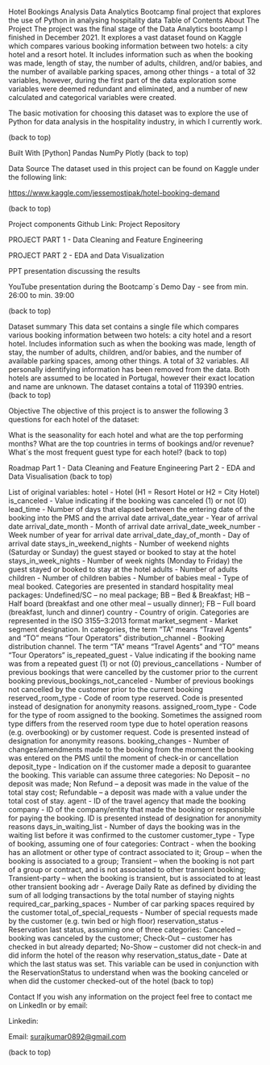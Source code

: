 Hotel Bookings Analysis
Data Analytics Bootcamp final project that explores the use of Python in analysing hospitality data
Table of Contents
About The Project
The project was the final stage of the Data Analytics bootcamp I finished in December 2021. It explores a vast dataset found on Kaggle which compares various booking information between two hotels: a city hotel and a resort hotel. It includes information such as when the booking was made, length of stay, the number of adults, children, and/or babies, and the number of available parking spaces, among other things - a total of 32 variables, however, during the first part of the data exploration some variables were deemed redundant and eliminated, and a number of new calculated and categorical variables were created.

The basic motivation for choosing this dataset was to explore the use of Python for data analysis in the hospitality industry, in which I currently work.

(back to top)

Built With
[Python]
Pandas
NumPy
Plotly
(back to top)

Data Source
The dataset used in this project can be found on Kaggle under the following link:

https://www.kaggle.com/jessemostipak/hotel-booking-demand

(back to top)

Project components
Github Link: Project Repository

PROJECT PART 1 - Data Cleaning and Feature Engineering

PROJECT PART 2 - EDA and Data Visualization

PPT presentation discussing the results

YouTube presentation during the Bootcamp´s Demo Day - see from min. 26:00 to min. 39:00

(back to top)

Dataset summary
This data set contains a single file which compares various booking information between two hotels: a city hotel and a resort hotel.
Includes information such as when the booking was made, length of stay, the number of adults, children, and/or babies, and the number of available parking spaces, among other things. A total of 32 variables.
All personally identifying information has been removed from the data.
Both hotels are assumed to be located in Portugal, however their exact location and name are unknown.
The dataset contains a total of 119390 entries.
(back to top)

Objective
The objective of this project is to answer the following 3 questions for each hotel of the dataset:

What is the seasonality for each hotel and what are the top performing months?
What are the top countries in terms of bookings and/or revenue?
What´s the most frequent guest type for each hotel?
(back to top)

Roadmap
 Part 1 - Data Cleaning and Feature Engineering
 Part 2 - EDA and Data Visualisation
(back to top)

List of original variables:
hotel - Hotel (H1 = Resort Hotel or H2 = City Hotel)
is_canceled - Value indicating if the booking was canceled (1) or not (0)
lead_time - Number of days that elapsed between the entering date of the booking into the PMS and the arrival date
arrival_date_year - Year of arrival date
arrival_date_month - Month of arrival date
arrival_date_week_number - Week number of year for arrival date
arrival_date_day_of_month - Day of arrival date
stays_in_weekend_nights - Number of weekend nights (Saturday or Sunday) the guest stayed or booked to stay at the hotel
stays_in_week_nights - Number of week nights (Monday to Friday) the guest stayed or booked to stay at the hotel
adults - Number of adults
children - Number of children
babies - Number of babies
meal - Type of meal booked. Categories are presented in standard hospitality meal packages: Undefined/SC – no meal package; BB – Bed & Breakfast; HB – Half board (breakfast and one other meal – usually dinner); FB – Full board (breakfast, lunch and dinner)
country - Country of origin. Categories are represented in the ISO 3155–3:2013 format
market_segment - Market segment designation. In categories, the term “TA” means “Travel Agents” and “TO” means “Tour Operators”
distribution_channel - Booking distribution channel. The term “TA” means “Travel Agents” and “TO” means “Tour Operators”
is_repeated_guest - Value indicating if the booking name was from a repeated guest (1) or not (0)
previous_cancellations - Number of previous bookings that were cancelled by the customer prior to the current booking
previous_bookings_not_canceled - Number of previous bookings not cancelled by the customer prior to the current booking
reserved_room_type - Code of room type reserved. Code is presented instead of designation for anonymity reasons.
assigned_room_type - Code for the type of room assigned to the booking. Sometimes the assigned room type differs from the reserved room type due to hotel operation reasons (e.g. overbooking) or by customer request. Code is presented instead of designation for anonymity reasons.
booking_changes - Number of changes/amendments made to the booking from the moment the booking was entered on the PMS until the moment of check-in or cancellation
deposit_type - Indication on if the customer made a deposit to guarantee the booking. This variable can assume three categories: No Deposit – no deposit was made; Non Refund – a deposit was made in the value of the total stay cost; Refundable – a deposit was made with a value under the total cost of stay.
agent - ID of the travel agency that made the booking
company - ID of the company/entity that made the booking or responsible for paying the booking. ID is presented instead of designation for anonymity reasons
days_in_waiting_list - Number of days the booking was in the waiting list before it was confirmed to the customer
customer_type - Type of booking, assuming one of four categories: Contract - when the booking has an allotment or other type of contract associated to it; Group – when the booking is associated to a group; Transient – when the booking is not part of a group or contract, and is not associated to other transient booking; Transient-party – when the booking is transient, but is associated to at least other transient booking
adr - Average Daily Rate as defined by dividing the sum of all lodging transactions by the total number of staying nights
required_car_parking_spaces - Number of car parking spaces required by the customer
total_of_special_requests - Number of special requests made by the customer (e.g. twin bed or high floor)
reservation_status - Reservation last status, assuming one of three categories: Canceled – booking was canceled by the customer; Check-Out – customer has checked in but already departed; No-Show – customer did not check-in and did inform the hotel of the reason why
reservation_status_date - Date at which the last status was set. This variable can be used in conjunction with the ReservationStatus to understand when was the booking canceled or when did the customer checked-out of the hotel
(back to top)

Contact
If you wish any information on the project feel free to contact me on LinkedIn or by email:

Linkedin:

Email: surajkumar0892@gmail.com

(back to top)
